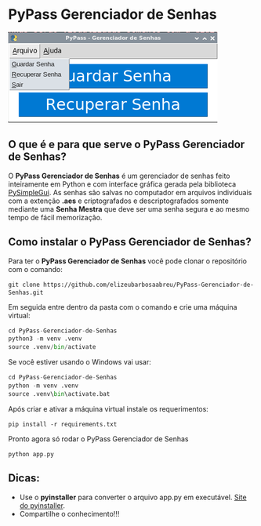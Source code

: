 # PyPass Gerenciador de Senhas
![imagem do pypass](image.png)
## O que é e para que serve o PyPass Gerenciador de Senhas?
O **PyPass Gerenciador de Senhas** é um gerenciador de senhas feito inteiramente em Python e com interface gráfica gerada pela biblioteca [PySimpleGui](https://pypi.org/project/PySimpleGUI/). As senhas são salvas no computador em arquivos individuais com a extenção **.aes** e criptografados e descriptografados somente mediante uma **Senha Mestra** que deve ser uma senha segura e ao mesmo tempo de fácil memorização.  
## Como instalar o PyPass Gerenciador de Senhas?
Para ter o **PyPass Gerenciador de Senhas** você pode clonar o repositório com o comando:
~~~shell
git clone https://github.com/elizeubarbosaabreu/PyPass-Gerenciador-de-Senhas.git
~~~
Em seguida entre dentro da pasta com o comando e crie uma máquina virtual: 
~~~python
cd PyPass-Gerenciador-de-Senhas
python3 -m venv .venv
source .venv/bin/activate
~~~

Se você estiver usando o Windows vai usar:
~~~python
cd PyPass-Gerenciador-de-Senhas
python -m venv .venv
source .venv\bin\activate.bat
~~~

Após criar e ativar a máquina virtual instale os requerimentos:
~~~shell
pip install -r requirements.txt
~~~
Pronto agora só rodar o PyPass Gerenciador de Senhas
~~~shell
python app.py
~~~
## Dicas:
* Use o **pyinstaller** para converter o arquivo app.py em executável. [Site do pyinstaller](http://www.pyinstaller.org/).
* Compartilhe o conhecimento!!!


